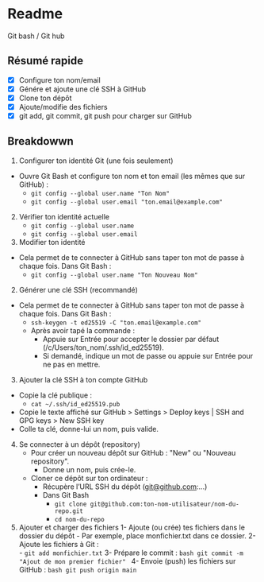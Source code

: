 # Readme 
Git bash / Git hub

## Résumé rapide
- [x] Configure ton nom/email
- [x] Génére et ajoute une clé SSH à GitHub
- [x] Clone ton dépôt
- [x] Ajoute/modifie des fichiers
- [x] git add, git commit, git push pour charger sur GitHub

## Breakdowwn

1. Configurer ton identité Git (une fois seulement)
- Ouvre Git Bash et configure ton nom et ton email (les mêmes que sur GitHub) :
	- ```git config --global user.name "Ton Nom"```
	- ```git config --global user.email "ton.email@example.com"```
2. Vérifier ton identité actuelle
	- ```git config --global user.name```
	- ```git config --global user.email```
2. Modifier ton identité
- Cela permet de te connecter à GitHub sans taper ton mot de passe à chaque fois. Dans Git Bash :
	- ```git config --global user.name "Ton Nouveau Nom"```
2. Générer une clé SSH (recommandé)	
- Cela permet de te connecter à GitHub sans taper ton mot de passe à chaque fois. Dans Git Bash :
	- ```ssh-keygen -t ed25519 -C "ton.email@example.com"```
	- Après avoir tapé la commande :
		- Appuie sur Entrée pour accepter le dossier par défaut (/c/Users/ton_nom/.ssh/id_ed25519).
		- Si demandé, indique un mot de passe ou appuie sur Entrée pour ne pas en mettre.

3. Ajouter la clé SSH à ton compte GitHub	
- Copie la clé publique :
	- ```cat ~/.ssh/id_ed25519.pub```
- Copie le texte affiché sur GitHub > Settings > Deploy keys | SSH and GPG keys > New SSH key
- Colle ta clé, donne-lui un nom, puis valide.
4. Se connecter à un dépôt (repository)
	- Pour créer un nouveau dépôt sur GitHub : "New" ou "Nouveau repository".
		- Donne un nom, puis crée-le.
	- Cloner ce dépôt sur ton ordinateur : 
		- Récupère l’URL SSH du dépôt (git@github.com:...)
		- Dans Git Bash 
			- ```git clone git@github.com:ton-nom-utilisateur/nom-du-repo.git```
			- ```cd nom-du-repo```
5. Ajouter et charger des fichiers
	1- Ajoute (ou crée) tes fichiers dans le dossier du dépôt
		- Par exemple, place monfichier.txt dans ce dossier.
	2- Ajoute les fichiers à Git :		
		- ```git add monfichier.txt```
	3- Prépare le commit :
		```bash
		git commit -m "Ajout de mon premier fichier"
		```
	4- Envoie (push) les fichiers sur GitHub :
		```
		bash
		git push origin main		
		```
